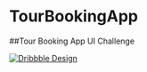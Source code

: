 # TourBookingApp
##Tour Booking App UI Challenge


[![Dribbble Design](https://cdn.dribbble.com/users/5031392/screenshots/17322540/media/30e38afc785b95449ffe18a2e6d9ec1b.png?compress=1&resize=1000x750&vertical=top)](https://dribbble.com/shots/17322540-Tour-Booking-App)

